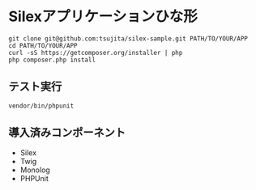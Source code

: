 # Silexアプリケーションひな形
```
git clone git@github.com:tsujita/silex-sample.git PATH/TO/YOUR/APP
cd PATH/TO/YOUR/APP
curl -sS https://getcomposer.org/installer | php
php composer.php install
```

## テスト実行
```
vendor/bin/phpunit 
```

## 導入済みコンポーネント
* Silex
* Twig
* Monolog
* PHPUnit

